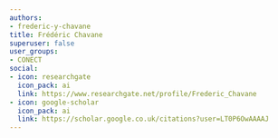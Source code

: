 ```yaml
---
authors:
- frederic-y-chavane
title: Frédéric Chavane
superuser: false
user_groups:
- CONECT
social:
- icon: researchgate
  icon_pack: ai
  link: https://www.researchgate.net/profile/Frederic_Chavane
- icon: google-scholar
  icon_pack: ai
  link: https://scholar.google.co.uk/citations?user=LT0P6OwAAAAJ
---
```

